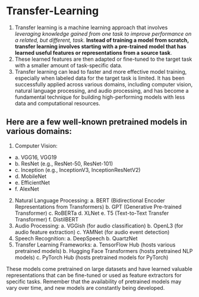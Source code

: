 # Transfer-Learning

1. Transfer learning is a machine learning approach that involves _leveraging knowledge gained from one task to improve performance on a related, but different, task._ **Instead of training a model from scratch, transfer learning involves starting with a pre-trained model that has learned useful features or representations from a source task**.
2. These learned features are then adapted or fine-tuned to the target task with a smaller amount of task-specific data.
3. Transfer learning can lead to faster and more effective model training, especially when labeled data for the target task is limited. It has been successfully applied across various domains, including computer vision, natural language processing, and audio processing, and has become a fundamental technique for building high-performing models with less data and computational resources.

## Here are a few well-known pretrained models in various domains:
1. Computer Vision:
  * a. VGG16, VGG19
  * b. ResNet (e.g., ResNet-50, ResNet-101)
  * c. Inception (e.g., InceptionV3, InceptionResNetV2)
  * d. MobileNet
  * e. EfficientNet
  * f. AlexNet
2.  Natural Language Processing:
  a. BERT (Bidirectional Encoder Representations from Transformers)
  b. GPT (Generative Pre-trained Transformer)
  c. RoBERTa
  d. XLNet
  e. T5 (Text-to-Text Transfer Transformer)
  f. DistilBERT
3. Audio Processing:
  a. VGGish (for audio classification)
  b. OpenL3 (for audio feature extraction)
  c. YAMNet (for audio event detection)
4. Speech Recognition:
  a. DeepSpeech
  b. QuartzNet
5. Transfer Learning Frameworks:
  a. TensorFlow Hub (hosts various pretrained models)
  b. Hugging Face Transformers (hosts pretrained NLP models)
  c. PyTorch Hub (hosts pretrained models for PyTorch)

These models come pretrained on large datasets and have learned valuable representations that can be fine-tuned or used as feature extractors for specific tasks. Remember that the availability of pretrained models may vary over time, and new models are constantly being developed.
